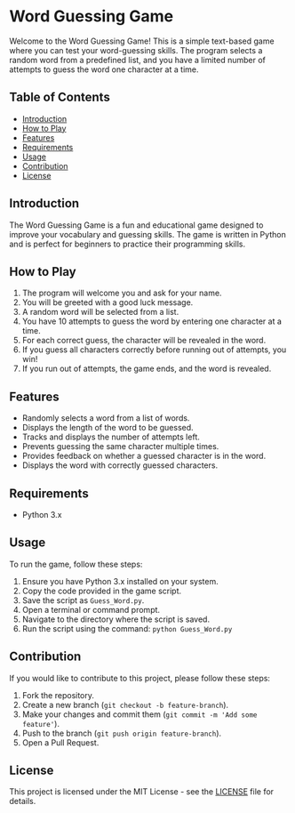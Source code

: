 # Word Guessing Game

Welcome to the Word Guessing Game! This is a simple text-based game where you can test your word-guessing skills. The program selects a random word from a predefined list, and you have a limited number of attempts to guess the word one character at a time.

## Table of Contents
- [Introduction](#introduction)
- [How to Play](#how-to-play)
- [Features](#features)
- [Requirements](#requirements)
- [Usage](#usage)
- [Contribution](#contribution)
- [License](#license)

## Introduction
The Word Guessing Game is a fun and educational game designed to improve your vocabulary and guessing skills. The game is written in Python and is perfect for beginners to practice their programming skills.

## How to Play
1. The program will welcome you and ask for your name.
2. You will be greeted with a good luck message.
3. A random word will be selected from a list.
4. You have 10 attempts to guess the word by entering one character at a time.
5. For each correct guess, the character will be revealed in the word.
6. If you guess all characters correctly before running out of attempts, you win!
7. If you run out of attempts, the game ends, and the word is revealed.

## Features
- Randomly selects a word from a list of words.
- Displays the length of the word to be guessed.
- Tracks and displays the number of attempts left.
- Prevents guessing the same character multiple times.
- Provides feedback on whether a guessed character is in the word.
- Displays the word with correctly guessed characters.

## Requirements
- Python 3.x

## Usage
To run the game, follow these steps:
1. Ensure you have Python 3.x installed on your system.
2. Copy the code provided in the game script.
3. Save the script as `Guess_Word.py`.
4. Open a terminal or command prompt.
5. Navigate to the directory where the script is saved.
6. Run the script using the command: `python Guess_Word.py`

## Contribution
If you would like to contribute to this project, please follow these steps:
1. Fork the repository.
2. Create a new branch (`git checkout -b feature-branch`).
3. Make your changes and commit them (`git commit -m 'Add some feature'`).
4. Push to the branch (`git push origin feature-branch`).
5. Open a Pull Request.

## License
This project is licensed under the MIT License - see the [LICENSE](LICENSE) file for details.
